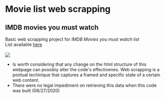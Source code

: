 # Movie list web scrapping
## IMDB movies you must watch
Basic web scrapping project for *IMDB Movies you must watch list*
<br>
List available <a href= https://www.imdb.com/list/ls002448041/> here </a>
<br>
<br>
<img src = "https://jeremymattheiss.files.wordpress.com/2017/07/jaws-logo.png?w=640">
<br>
- Is worth considering that any change on the html structure of this webpage can possibiy alter the code's effectivenes.
Web scrapping is a pontual techinique that captures a framed and specific state of a certain web content.
- There were no legal impediment on retrieving this data when this code was built (08/27/2020)
